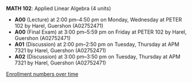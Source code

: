 **MATH 102**: Applied Linear Algebra (4 units)

- **A00** (Lecture) at 2:00 pm–4:50 pm on Monday, Wednesday at PETER 102 by Harel, Guershon (A02752471)
- **A00** (Final Exam) at 3:00 pm–5:59 pm on Friday at PETER 102 by Harel, Guershon (A02752471)
- **A01** (Discussion) at 2:00 pm–2:50 pm on Tuesday, Thursday at APM 7321 by Harel, Guershon (A02752471)
- **A02** (Discussion) at 3:00 pm–3:50 pm on Tuesday, Thursday at APM 7321 by Harel, Guershon (A02752471)

[Enrollment numbers over time](./MATH102.tsv)
